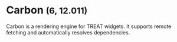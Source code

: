 # Carbon <small>(6, 12.011)</small>

Carbon is a rendering engine for TREAT widgets. It supports remote fetching and automatically resolves dependencies.